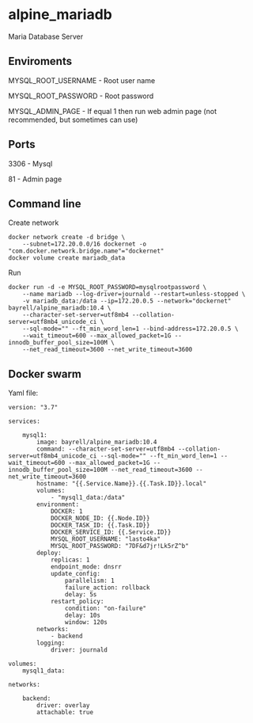 # alpine_mariadb

Maria Database Server


## Enviroments

MYSQL_ROOT_USERNAME - Root user name

MYSQL_ROOT_PASSWORD - Root password

MYSQL_ADMIN_PAGE - If equal 1 then run web admin page (not recommended, but sometimes can use)

## Ports

3306 - Mysql

81 - Admin page

## Command line

Create network
```
docker network create -d bridge \
	--subnet=172.20.0.0/16 dockernet -o "com.docker.network.bridge.name"="dockernet"
docker volume create mariadb_data
```

Run
```
docker run -d -e MYSQL_ROOT_PASSWORD=mysqlrootpassword \
	--name mariadb --log-driver=journald --restart=unless-stopped \
	-v mariadb_data:/data --ip=172.20.0.5 --network="dockernet" bayrell/alpine_mariadb:10.4 \
	--character-set-server=utf8mb4 --collation-server=utf8mb4_unicode_ci \
	--sql-mode="" --ft_min_word_len=1 --bind-address=172.20.0.5 \
	--wait_timeout=600 --max_allowed_packet=1G --innodb_buffer_pool_size=100M \
	--net_read_timeout=3600 --net_write_timeout=3600
```


## Docker swarm

Yaml file:

```
version: "3.7"

services:

    mysql1:
        image: bayrell/alpine_mariadb:10.4
        command: --character-set-server=utf8mb4 --collation-server=utf8mb4_unicode_ci --sql-mode="" --ft_min_word_len=1 --wait_timeout=600 --max_allowed_packet=1G --innodb_buffer_pool_size=100M --net_read_timeout=3600 --net_write_timeout=3600
        hostname: "{{.Service.Name}}.{{.Task.ID}}.local"
        volumes:
            - "mysql1_data:/data"
        environment:
			DOCKER: 1
			DOCKER_NODE_ID: {{.Node.ID}}
			DOCKER_TASK_ID: {{.Task.ID}}
			DOCKER_SERVICE_ID: {{.Service.ID}}
			MYSQL_ROOT_USERNAME: "lasto4ka"
            MYSQL_ROOT_PASSWORD: "7DF&d7jr!Lk5rZ^b"
        deploy:
            replicas: 1
            endpoint_mode: dnsrr
            update_config:
                parallelism: 1
                failure_action: rollback
                delay: 5s
            restart_policy:
                condition: "on-failure"
                delay: 10s
                window: 120s
        networks:
            - backend
        logging:
            driver: journald

volumes:
    mysql1_data:

networks:

    backend:
        driver: overlay
        attachable: true

```
